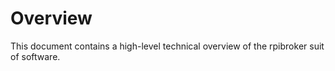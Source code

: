 # Overview
This document contains a high-level technical overview of the rpibroker suit of software.